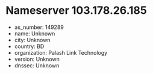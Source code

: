 # Nameserver 103.178.26.185

* as_number: 149289
* name: Unknown
* city: Unknown
* country: BD
* organization: Palash Link Technology
* version: Unknown
* dnssec: Unknown
